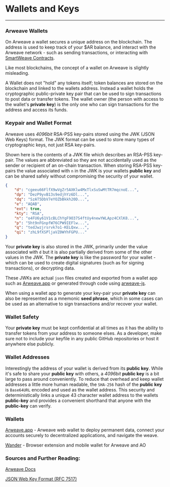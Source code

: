 # Wallets and Keys

---

### Arweave Wallets

On Arweave a wallet secures a unique address on the blockchain. The address is used to keep track of your $AR balance, and interact with the Arweave
network - such as sending transactions, or interacting with [SmartWeave Contracts](../guides/smartweave/warp/intro.md).

Like most blockchains, the concept of a wallet on Arweave is slightly misleading. 

A Wallet does not "hold" any tokens itself; token balances are stored on the blockchain and linked to the wallets address. Instead a wallet holds the cryptographic public-private key pair that can be used to sign transactions to post data or transfer tokens. The wallet 
owner (the person with access to the wallet's **private key**) is the only one who can sign transactions for the address and access its funds. 

### Keypair and Wallet Format

Arweave uses *4096bit* RSA-PSS key-pairs stored using the JWK (JSON Web Keys) format. The JWK format can be used to store many types of cryptographic keys, not just RSA key-pairs. 

Shown here is the contents of a JWK file which describes an RSA-PSS key-pair. The values are abbreviated so they are not accidentally used as the sender or recipient of an on-chain transaction. When storing RSA-PSS key-pairs the value associated with `n` in the JWK is your wallets **public key** and can be shared safely without compromising the security of your wallet.

```json
{
	"d": "cgeeu66FlfX9wVgZr5AXKlw4MxTlxSuSwMtTR7mqcnoE...",
	"dp": "DezP9yvB13s9edjhYz6Dl...",
	"dq": "SzAT5DbV7eYOZbBkkh20D...",
	"e": "AQAB",
	"ext": true,
	"kty": "RSA",
	"n": "o4FU6y61V1cBLChYgF9O37S4ftUy4newYWLApz4CXlK8...",
	"p": "5ht9nFGnpfW76CPW9IEFlw...",
	"q": "tedJwzjrsrvk7o1-KELQxw...",
	"qi": "zhL9fXSPljaVZ0WYhFGPU..."
}
```

Your **private key** is also stored in the JWK, primarily under the value associated with `d` but it is also partially derived from some of the other values in the JWK. The **private key** is like the password for your wallet - which can be used to create digital signatures (such as for signing transactions), or decrypting data. 

These JWKs are actual `json` files created and exported from a wallet app such as [Arweave.app](https://arweave.app) or generated through code using [arweave-js](https://github.com/ArweaveTeam/arweave-js).

When using a wallet app to generate your key-pair your **private key** can also be represented as a mnemonic **seed phrase**, which in some cases can be used as an alternative to sign transactions and/or recover your wallet.


### Wallet Safety

Your **private key** must be kept confidential at all times as it has the ability to transfer tokens from your address to someone elses. As a developer,
make sure not to include your keyfile in any public GitHub repositories or host it anywhere else publicly.

### Wallet Addresses
Interestingly the address of your wallet is derived from its **public key**. While it's safe to share your **public key** with others, a *4096bit* **public key** is a bit large to pass around conveniently. To reduce that overhead and keep wallet addresses a little more human readable, the `SHA-256` hash of the **public key** is `Base64URL` encoded and used as the wallet address. This security and deterministically links a unique 43 character wallet address to the wallets **public-key** and provides a convenient shorthand that anyone with the **public-key** can verify.

### Wallets
[Arweave.app](https://arweave.app/welcome) - Arweave web wallet to deploy permanent data, connect your accounts securely to decentralized applications, and navigate the weave.

[Wander](https://wander.app) - Browser extension and mobile wallet for Arweave and AO

### Sources and Further Reading:
[Arweave Docs](https://docs.arweave.org/developers/server/http-api#key-format)

[JSON Web Key Format (RFC 7517)](https://www.rfc-editor.org/rfc/rfc7517)

